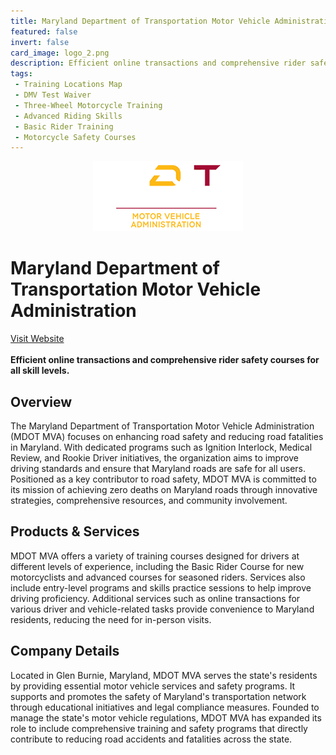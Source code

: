 ```yaml
---
title: Maryland Department of Transportation Motor Vehicle Administration
featured: false
invert: false
card_image: logo_2.png
description: Efficient online transactions and comprehensive rider safety courses for all skill levels.
tags: 
 - Training Locations Map
 - DMV Test Waiver
 - Three-Wheel Motorcycle Training
 - Advanced Riding Skills
 - Basic Rider Training
 - Motorcycle Safety Courses
---
```


<div align="center">
<a href="https://mva.maryland.gov/safety/Pages/motorcycle/training.aspx">
<img src="logo_2.png" alt="Logo" style="min-width: 200px; max-width: 600px; height: auto;" >
</a>
</div>

# Maryland Department of Transportation Motor Vehicle Administration
<a href="https://mva.maryland.gov/safety/Pages/motorcycle/training.aspx">Visit Website</a>
<br>
<br>
**Efficient online transactions and comprehensive rider safety courses for all skill levels.**

## Overview
The Maryland Department of Transportation Motor Vehicle Administration (MDOT MVA) focuses on enhancing road safety and reducing road fatalities in Maryland. With dedicated programs such as Ignition Interlock, Medical Review, and Rookie Driver initiatives, the organization aims to improve driving standards and ensure that Maryland roads are safe for all users. Positioned as a key contributor to road safety, MDOT MVA is committed to its mission of achieving zero deaths on Maryland roads through innovative strategies, comprehensive resources, and community involvement.
## Products & Services 
MDOT MVA offers a variety of training courses designed for drivers at different levels of experience, including the Basic Rider Course for new motorcyclists and advanced courses for seasoned riders. Services also include entry-level programs and skills practice sessions to help improve driving proficiency. Additional services such as online transactions for various driver and vehicle-related tasks provide convenience to Maryland residents, reducing the need for in-person visits.
## Company Details 
Located in Glen Burnie, Maryland, MDOT MVA serves the state's residents by providing essential motor vehicle services and safety programs. It supports and promotes the safety of Maryland's transportation network through educational initiatives and legal compliance measures. Founded to manage the state's motor vehicle regulations, MDOT MVA has expanded its role to include comprehensive training and safety programs that directly contribute to reducing road accidents and fatalities across the state.

